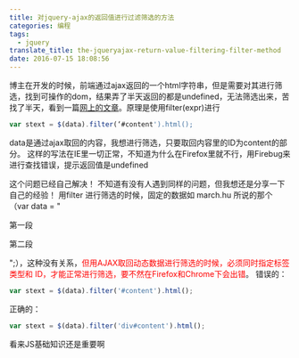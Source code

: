 ```yaml
---
title: 对jquery-ajax的返回值进行过滤筛选的方法
categories: 编程
tags:
  - jquery
translate_title: the-jqueryajax-return-value-filtering-filter-method
date: 2016-07-15 18:08:56
---
```

博主在开发的时候，前端通过ajax返回的一个html字符串，但是需要对其进行筛选，找到可操作的dom，结果弄了半天返回的都是undefined，无法筛选出来，苦找了半天，看到一篇[网上的文章](http://blog.163.com/hai_binbin@126/blog/static/121388609201031544727393/)。原理是使用filter(expr)进行
```javascript
var stext = $(data).filter(‘#content').html();
```
data是通过ajax取回的内容，我想进行筛选，只要取回内容里的ID为content的部分。
这样的写法在IE里一切正常，不知道为什么在Firefox里就不行，用Firebug来进行查找错误，提示返回值是undefined

这个问题已经自己解决！
不知道有没有人遇到同样的问题，但我想还是分享一下自己的经验！
用filter 进行筛选的时候，固定的数据如 march.hu 所说的那个（var data = "<p>第一段</p><p id='second'>第二段</p>";），这种没有关系，<font color='red'>但用AJAX取回动态数据进行筛选的时候，必须同时指定标签类型和 ID，才能正常进行筛选，要不然在Firefox和Chrome下会出错</font>。
错误的：
```javascript
var stext = $(data).filter('#content').html();
```
正确的：
```javascript
var stext = $(data).filter('div#content').html();
```
看来JS基础知识还是重要啊